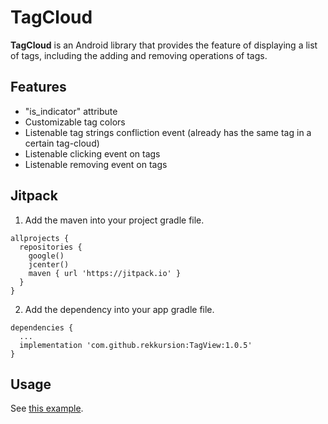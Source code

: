 # TagCloud
<strong>TagCloud</strong> is an Android library that provides the feature of displaying a list of tags, including the adding and removing operations of tags.

## Features
* "is_indicator" attribute
* Customizable tag colors
* Listenable tag strings confliction event (already has the same tag in a certain tag-cloud)
* Listenable clicking event on tags
* Listenable removing event on tags

## Jitpack
1. Add the maven into your project gradle file.
<pre><code>allprojects {
  repositories {
    google()
    jcenter()
    maven { url 'https://jitpack.io' }
  }
}
</code></pre>

2. Add the dependency into your app gradle file.
<pre><code>dependencies {
  ...
  implementation 'com.github.rekkursion:TagView:1.0.5'
}
</code></pre>

## Usage
See <a href="https://github.com/Rekkursion/TagView/blob/master/app/src/main/java/com/rekkursion/tagviewsample/MainActivity.kt">this example</a>.
